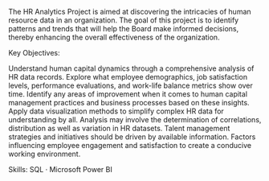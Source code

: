 The HR Analytics Project is aimed at discovering the intricacies of human resource data in an organization. The goal of this project is to identify patterns and trends that will help the Board make informed decisions, thereby enhancing the overall effectiveness of the organization.

Key Objectives:

 Understand human capital dynamics through a comprehensive analysis of HR data records.
 Explore what employee demographics, job satisfaction levels, performance evaluations, and work-life balance metrics show over time.
 Identify any areas of improvement when it comes to human capital management practices and business processes based on these insights.
 Apply data visualization methods to simplify complex HR data for understanding by all.
 Analysis may involve the determination of correlations, distribution as well as variation in HR datasets.
 Talent management strategies and initiatives should be driven by available information.
 Factors influencing employee engagement and satisfaction to create a conducive working environment.

Skills: SQL · Microsoft Power BI
